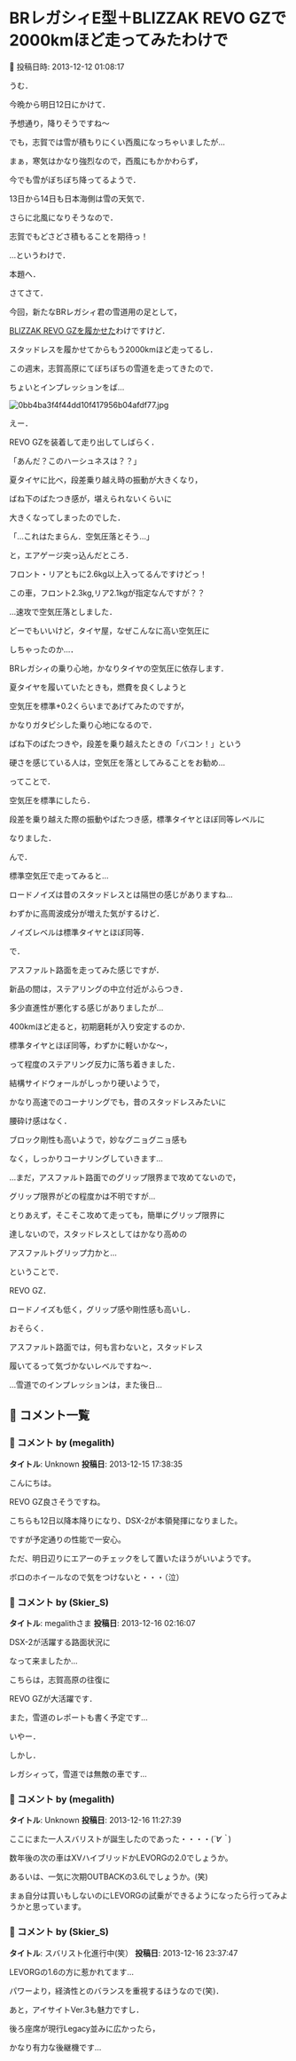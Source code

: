 # BRレガシィE型＋BLIZZAK REVO GZで2000kmほど走ってみたわけで

📅 投稿日時: 2013-12-12 01:08:17

うむ．


今晩から明日12日にかけて．


予想通り，降りそうですね～


でも，志賀では雪が積もりにくい西風になっちゃいましたが…


まぁ，寒気はかなり強烈なので，西風にもかかわらず，


今でも雪がぼちぼち降ってるようで．





13日から14日も日本海側は雪の天気で．


さらに北風になりそうなので．


志賀でもどさどさ積もることを期待っ！





…というわけで．


本題へ．





さてさて．


今回，新たなBRレガシィ君の雪道用の足として，


[BLIZZAK REVO GZを履かせた](ed9307e534269183d7ecf0078c543d397.md)わけですけど．





スタッドレスを履かせてからもう2000kmほど走ってるし．


この週末，志賀高原にてぼちぼちの雪道を走ってきたので．


ちょいとインプレッションをば…




![0bb4ba3f4f44dd10f417956b04afdf77.jpg](images/0bb4ba3f4f44dd10f417956b04afdf77.jpg)







えー．


REVO GZを装着して走り出してしばらく．


「あんだ？このハーシュネスは？？」


夏タイヤに比べ，段差乗り越え時の振動が大きくなり，


ばね下のばたつき感が，堪えられないくらいに


大きくなってしまったのでした．





「…これはたまらん．空気圧落とそう…」


と，エアゲージ突っ込んだところ．


フロント・リアともに2.6kg以上入ってるんですけどっ！


この車，フロント2.3kg,リア2.1kgが指定なんですが？？


…速攻で空気圧落としました．


どーでもいいけど，タイヤ屋，なぜこんなに高い空気圧に


しちゃったのか…．





BRレガシィの乗り心地，かなりタイヤの空気圧に依存します．


夏タイヤを履いていたときも，燃費を良くしようと


空気圧を標準+0.2くらいまであげてみたのですが，


かなりガタピシした乗り心地になるので．


ばね下のばたつきや，段差を乗り越えたときの「バコン！」という


硬さを感じている人は，空気圧を落としてみることをお勧め…





ってことで．


空気圧を標準にしたら．


段差を乗り越えた際の振動やばたつき感，標準タイヤとほぼ同等レベルに


なりました．





んで．


標準空気圧で走ってみると…


ロードノイズは昔のスタッドレスとは隔世の感じがありますね…


わずかに高周波成分が増えた気がするけど．


ノイズレベルは標準タイヤとほぼ同等．





で．


アスファルト路面を走ってみた感じですが．


新品の間は，ステアリングの中立付近がふらつき．


多少直進性が悪化する感じがありましたが…


400kmほど走ると，初期磨耗が入り安定するのか．


標準タイヤとほぼ同等，わずかに軽いかな～，


って程度のステアリング反力に落ち着きました．





結構サイドウォールがしっかり硬いようで，


かなり高速でのコーナリングでも，昔のスタッドレスみたいに


腰砕け感はなく．


ブロック剛性も高いようで，妙なグニョグニョ感も


なく，しっかりコーナリングしていきます…





…まだ，アスファルト路面でのグリップ限界まで攻めてないので，


グリップ限界がどの程度かは不明ですが…


とりあえず，そこそこ攻めて走っても，簡単にグリップ限界に


達しないので，スタッドレスとしてはかなり高めの


アスファルトグリップ力かと…





ということで．


REVO GZ．


ロードノイズも低く，グリップ感や剛性感も高いし．


おそらく．


アスファルト路面では，何も言わないと，スタッドレス


履いてるって気づかないレベルですね～．





…雪道でのインプレッションは，また後日…

## 💬 コメント一覧

### 💬 コメント by (megalith)
**タイトル**: Unknown
**投稿日**: 2013-12-15 17:38:35

こんにちは。

REVO GZ良さそうですね。



こちらも12日以降本降りになり、DSX-2が本領発揮になりました。

ですが予定通りの性能で一安心。

ただ、明日辺りにエアーのチェックをして置いたほうがいいようです。

ボロのホイールなので気をつけないと・・・（泣）

### 💬 コメント by (Skier_S)
**タイトル**: megalithさま
**投稿日**: 2013-12-16 02:16:07

DSX-2が活躍する路面状況に

なって来ましたか…



こちらは，志賀高原の往復に

REVO GZが大活躍です．

また，雪道のレポートも書く予定です…



いやー．

しかし．

レガシィって，雪道では無敵の車です…

### 💬 コメント by (megalith)
**タイトル**: Unknown
**投稿日**: 2013-12-16 11:27:39

ここにまた一人スバリストが誕生したのであった・・・・(*´∀｀*)



数年後の次の車はXVハイブリッドかLEVORGの2.0でしょうか。

あるいは、一気に次期OUTBACKの3.6Lでしょうか。(笑)



まぁ自分は買いもしないのにLEVORGの試乗ができるようになったら行ってみようかと思っています。

### 💬 コメント by (Skier_S)
**タイトル**: スバリスト化進行中(笑）
**投稿日**: 2013-12-16 23:37:47

LEVORGの1.6の方に惹かれてます…

パワーより，経済性とのバランスを重視するほうなので(笑)．

あと，アイサイトVer.3も魅力ですし．



後ろ座席が現行Legacy並みに広かったら，

かなり有力な後継機です…

